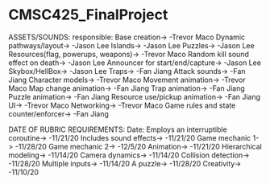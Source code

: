 # CMSC425_FinalProject

ASSETS/SOUNDS:
					responsible:
Base creation->				-Trevor Maco
Dynamic pathways/layout->			-Jason Lee
Islands->					-Jason Lee
Puzzles->					-Jason Lee
Resources(flag, powerups, weapons)->	-Trevor Maco
Random kill sound effect on death->		-Jason Lee
Announcer for start/end/capture->		-Jason Lee
Skybox/HellBox->				-Jason Lee
Traps->					-Fan Jiang
Attack sounds->				-Fan Jiang
Character models->				-Trevor Maco
Movement animation->			-Trevor Maco
Map change animation->			-Fan Jiang
Trap animation->				-Fan Jiang
Puzzle animation->				-Fan Jiang
Resource use/pickup animation->		-Fan Jiang
UI->						-Trevor Maco
Networking->					-Trevor Maco
Game rules and state counter/enforcer->	-Fan Jiang

DATE OF RUBRIC REQUIREMENTS:
					Date:
Employs an interruptible coroutine->	-11/21/20
Includes sound effects->			-11/21/20
Game mechanic 1->			-11/28/20
Game mechanic 2->			-12/5/20
Animation->				-11/21/20
Hierarchical modeling->			-11/14/20
Camera dynamics->			-11/14/20
Collision detection->			-11/28/20
Multiple inputs->			-11/14/20
A puzzle->				-11/28/20
Creativity->				-11/10/20
